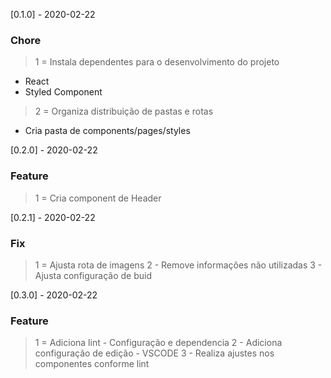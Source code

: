 [0.1.0] - 2020-02-22 

### Chore
> 1 = Instala dependentes para o desenvolvimento do projeto
- React
- Styled Component

> 2 = Organiza distribuição de pastas e rotas 
- Cria pasta de components/pages/styles

[0.2.0] - 2020-02-22 

### Feature
> 1 = Cria component de Header

[0.2.1] - 2020-02-22 

### Fix
> 1 = Ajusta rota de imagens
> 2 - Remove informações não utilizadas
> 3 - Ajusta configuração de buid

[0.3.0] - 2020-02-22 

### Feature
> 1 = Adiciona lint - Configuração e dependencia
> 2 - Adiciona configuração de edição - VSCODE 
> 3 - Realiza ajustes nos componentes conforme lint